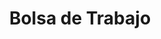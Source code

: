 ---
title: "Bolsa de Trabajo"
jobs: 
    image_webp: images/blog/meghna.webp
    image: images/blog/meghna.jpg
    description : "This is meta description"
    main_bg_image_webp: images/jobs/Banner-unete.jpg
    main_bg_image: images/jobs/Banner-unete.jpg
    job_item:
        - name: Bolsa de trabajo
          title: ¿Quieres trabajar con nosotros?
          job_id: jobs
          job_image: images/specialties/placeholder1.jpg
          job_image_webp: images/specialties/placeholder1.webp
          info1:
            - info1_content: "Somos un equipo multidisciplinario de profesionistas que incluye ingenieros, arquitectos, desarrolladores de software, diseñadores, educadores, politólogos, sociólogos y urbanistas.  Cuando estamos en búsqueda de ampliar el equipo, publicamos las características en nuestras redes sociales. 

            Te invitamos a que sigas visitando nuestra página web para que nos conozcas."
              info1_title: Descubre si somos el grupo de personas con quien te gustaría trabajar y crecer profesionalmente.
          info2: 
            - info2_title: ¿Qué pedimos a nuestros colegas?
              info2_item: 
                - info2_content: Titulación de una licenciatura o ingeniería.
                - info2_content: Ser 100% bilingüe (español, inglés).
                - info2_content: Que su misión en la vida sea promover el desarrollo sustentable.
          info3:
            - info3_title: "¿Cumples con los requisitos? Escríbenos:"
              info3_content: "Enviar por correo electrónico a: ideas@capsus.mx tu CV, una carta de motivos en español sobre porqué te interesa trabajar en CAPSUS y qué te motiva a perseguir una carrera profesional en el área de sustentabilidad y una carta en inglés donde nos cuentes: ¿Quién eres?, ¿Qué te apasiona?, ¿Qué es lo que más te gusta hacer?, ¿Cuáles son tus objetivos profesionales actuales y futuros?, y alguno(s) de tus logros o proyectos anteriores de los cuales estés orgullosa(o). 

              Tras analizar tu documentación te contactaremos para una entrevista en donde podremos aclarar las dudas que tengas tu y nosotros."
          info4:
            - info4_title: Vacantes
              info4_item:
                - info4_image: images/specialties/placeholder1.jpg
                  info4_image_webp: images/specialties/placeholder1.webp
                  info4_item_title: Vacante 1
                  info4_item_content: Ipsum mollit qui eiusmod nostrud culpa. Dolore veniam ipsum dolor fugiat cillum. Mollit minim laborum proident consequat.
                  info4_id: vac-1
                  info4_item_name: Vacante 1
                - info4_image: images/specialties/placeholder2.jpg
                  info4_image_webp: images/specialties/placeholder2.webp
                  info4_item_title: Vacante 2
                  info4_item_content: Ipsum mollit qui eiusmod nostrud culpa. Dolore veniam ipsum dolor fugiat cillum. Mollit minim laborum proident consequat.
                  info4_id: vac-2
                  info4_item_name: Vacante 2
                - info4_image: images/specialties/placeholder3.jpg
                  info4_image_webp: images/specialties/placeholder3.webp
                  info4_item_title: Vacante 3
                  info4_item_content: Ipsum mollit qui eiusmod nostrud culpa. Dolore veniam ipsum dolor fugiat cillum. Mollit minim laborum proident consequat.
                  info4_id: vac-3
                  info4_item_name: Vacante 3
        - name: Programa de Becarios
          title: Programa de Becarios
          job_id: internships
          job_image: images/specialties/placeholder2.jpg
          job_image_webp: images/specialties/placeholder2.webp
          info1:
            - info1_content: "Por ello, tenemos un programa de becarios para apoyar a los jóvenes profesionistas y fomentar el desarrollo de las nuevas generaciones en profesiones dirigidas a la sustentabilidad, materia que consideramos primordial para el mundo.
            
            Mediante este programa conocemos a personas que en un futuro pueden formar parte del equipo permanente de CAPSUS."
              info1_title: Creemos que las primeras experiencias laborales son parte esencial del aprendizaje.
          info2: 
            - info2_title: ¿Qué pedimos a los interesados?
              info2_item: 
                - info2_content: Que te hayas graduado recientemente o estés por terminar (último semestre o año) tus estudios de licenciatura o de posgrado.
                - info2_content: Ser 100% bilingüe (español, inglés). Al trabajar en proyectos nacionales e internacionales, ambos idiomas son fundamentales.
                - info2_content: Que tus estudios, como tus intereses profesionales estén ligados al desarrollo sustentable en el ámbito urbano.
                - info2_content: Que tengas un compromiso con nosotros de cuando menos 2 meses de tiempo completo. Si sigues estudiando y tu carga académica es muy baja, podríamos acordar un horario reducido y un periodo de tiempo más largo.
          info3:
            - info3_title: "¿Cumples con los requisitos? Escríbenos:"
              info3_content: "Enviar por correo electrónico a: ideas@capsus.mx tu CV, una carta de motivos en español sobre porqué te interesa trabajar en CAPSUS y qué te motiva a perseguir una carrera profesional en el área de sustentabilidad y una carta en inglés donde nos cuentes: ¿Quién eres?, ¿Qué te apasiona?, ¿Qué es lo que más te gusta hacer?, ¿Cuáles son tus objetivos profesionales actuales y futuros?, y alguno(s) de tus logros o proyectos anteriores de los cuales estés orgullosa(o).
              
              Tras analizar tu documentación te contactaremos para una entrevista en donde podremos aclarar las dudas que tengas tu y nosotros."
          info4:
            - info4_title: ¿Qué ofrecemos?
              info4_image: images/about/about-business-man.jpg
              info4_image_webp: images/about/about-business-man.webp
              info4_item:
                - info4_content: Te integramos al equipo como un miembro más y tendrás una experiencia profesional real equivalente en responsabilidades y actividades al resto de los miembros del equipo permanente de CAPSUS. 
                - info4_content: Te integraremos de lleno a nuestras plataformas tecnológicas. 
                - info4_content: Podrás participar de manera directa en proyectos que se desarrollan en México o en algún otro país.
                - info4_content: Ofrecemos un apoyo de transporte de $3,200 pesos mexicanos al mes.  
---